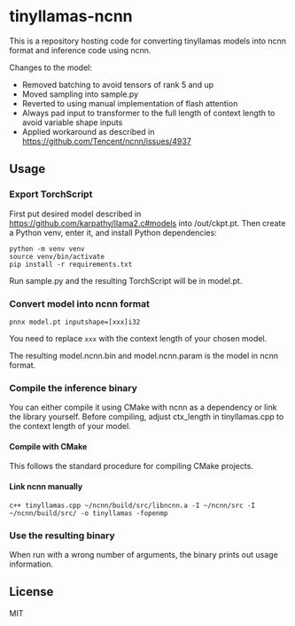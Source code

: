 # tinyllamas-ncnn

This is a repository hosting code for converting tinyllamas models into ncnn format and inference code using ncnn.

Changes to the model:

- Removed batching to avoid tensors of rank 5 and up
- Moved sampling into sample.py
- Reverted to using manual implementation of flash attention
- Always pad input to transformer to the full length of context length to avoid variable shape inputs
- Applied workaround as described in <https://github.com/Tencent/ncnn/issues/4937>

## Usage

### Export TorchScript

First put desired model described in <https://github.com/karpathy/llama2.c#models> into /out/ckpt.pt. Then create a Python venv, enter it, and install Python dependencies:

```
python -m venv venv
source venv/bin/activate
pip install -r requirements.txt
```

Run sample.py and the resulting TorchScript will be in model.pt.

### Convert model into ncnn format

```
pnnx model.pt inputshape=[xxx]i32
```

You need to replace `xxx` with the context length of your chosen model.

The resulting model.ncnn.bin and model.ncnn.param is the model in ncnn format.

### Compile the inference binary

You can either compile it using CMake with ncnn as a dependency or link the library yourself. Before compiling, adjust ctx_length in tinyllamas.cpp to the context length of your model.

#### Compile with CMake

This follows the standard procedure for compiling CMake projects.

#### Link ncnn manually

```
c++ tinyllamas.cpp ~/ncnn/build/src/libncnn.a -I ~/ncnn/src -I ~/ncnn/build/src/ -o tinyllamas -fopenmp
```

### Use the resulting binary

When run with a wrong number of arguments, the binary prints out usage information.

## License

MIT
